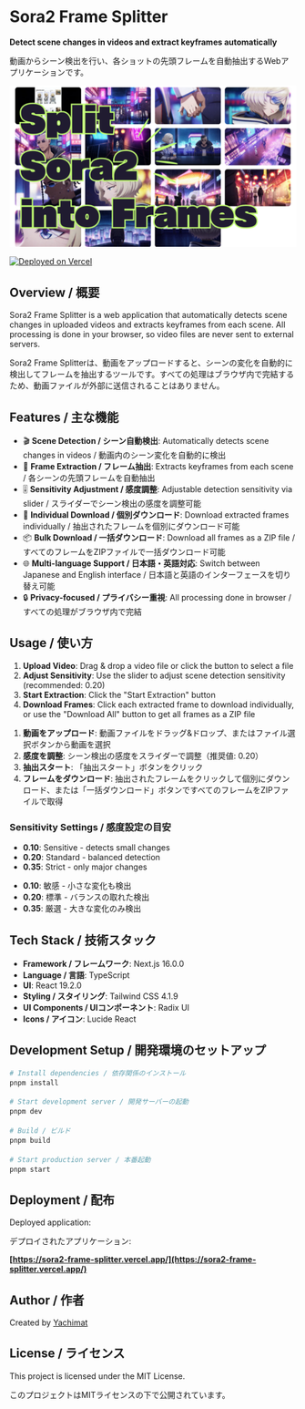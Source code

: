 # Sora2 Frame Splitter

<!-- English -->
**Detect scene changes in videos and extract keyframes automatically**

<!-- Japanese -->
動画からシーン検出を行い、各ショットの先頭フレームを自動抽出するWebアプリケーションです。

![Sora2 Frame Splitter](public/thumbnail.png)

[![Deployed on Vercel](https://img.shields.io/badge/Deployed%20on-Vercel-black?style=for-the-badge&logo=vercel)](https://sora2-frame-splitter.vercel.app/)

## Overview / 概要

<!-- English -->
Sora2 Frame Splitter is a web application that automatically detects scene changes in uploaded videos and extracts keyframes from each scene. All processing is done in your browser, so video files are never sent to external servers.

<!-- Japanese -->
Sora2 Frame Splitterは、動画をアップロードすると、シーンの変化を自動的に検出してフレームを抽出するツールです。すべての処理はブラウザ内で完結するため、動画ファイルが外部に送信されることはありません。

## Features / 主な機能

- 🎬 **Scene Detection / シーン自動検出**: Automatically detects scene changes in videos / 動画内のシーン変化を自動的に検出
- 📸 **Frame Extraction / フレーム抽出**: Extracts keyframes from each scene / 各シーンの先頭フレームを自動抽出
- 🎚️ **Sensitivity Adjustment / 感度調整**: Adjustable detection sensitivity via slider / スライダーでシーン検出の感度を調整可能
- 💾 **Individual Download / 個別ダウンロード**: Download extracted frames individually / 抽出されたフレームを個別にダウンロード可能
- 📦 **Bulk Download / 一括ダウンロード**: Download all frames as a ZIP file / すべてのフレームをZIPファイルで一括ダウンロード可能
- 🌐 **Multi-language Support / 日本語・英語対応**: Switch between Japanese and English interface / 日本語と英語のインターフェースを切り替え可能
- 🔒 **Privacy-focused / プライバシー重視**: All processing done in browser / すべての処理がブラウザ内で完結

## Usage / 使い方

<!-- English -->
1. **Upload Video**: Drag & drop a video file or click the button to select a file
2. **Adjust Sensitivity**: Use the slider to adjust scene detection sensitivity (recommended: 0.20)
3. **Start Extraction**: Click the "Start Extraction" button
4. **Download Frames**: Click each extracted frame to download individually, or use the "Download All" button to get all frames as a ZIP file

<!-- Japanese -->
1. **動画をアップロード**: 動画ファイルをドラッグ&ドロップ、またはファイル選択ボタンから動画を選択
2. **感度を調整**: シーン検出の感度をスライダーで調整（推奨値: 0.20）
3. **抽出スタート**: 「抽出スタート」ボタンをクリック
4. **フレームをダウンロード**: 抽出されたフレームをクリックして個別にダウンロード、または「一括ダウンロード」ボタンですべてのフレームをZIPファイルで取得

### Sensitivity Settings / 感度設定の目安

<!-- English -->
- **0.10**: Sensitive - detects small changes
- **0.20**: Standard - balanced detection
- **0.35**: Strict - only major changes

<!-- Japanese -->
- **0.10**: 敏感 - 小さな変化も検出
- **0.20**: 標準 - バランスの取れた検出
- **0.35**: 厳選 - 大きな変化のみ検出

## Tech Stack / 技術スタック

- **Framework / フレームワーク**: Next.js 16.0.0
- **Language / 言語**: TypeScript
- **UI**: React 19.2.0
- **Styling / スタイリング**: Tailwind CSS 4.1.9
- **UI Components / UIコンポーネント**: Radix UI
- **Icons / アイコン**: Lucide React

## Development Setup / 開発環境のセットアップ

```bash
# Install dependencies / 依存関係のインストール
pnpm install

# Start development server / 開発サーバーの起動
pnpm dev

# Build / ビルド
pnpm build

# Start production server / 本番起動
pnpm start
```

## Deployment / 配布

<!-- English -->
Deployed application:

<!-- Japanese -->
デプロイされたアプリケーション:

**[https://sora2-frame-splitter.vercel.app/](https://sora2-frame-splitter.vercel.app/)**

## Author / 作者

Created by [Yachimat](https://x.com/yachimat_manga)

## License / ライセンス

<!-- English -->
This project is licensed under the MIT License.

<!-- Japanese -->
このプロジェクトはMITライセンスの下で公開されています。
